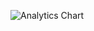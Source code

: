 ![Analytics Chart](https://user-images.githubusercontent.com/83288606/223159726-b502b0d5-0480-4943-8182-30633ed4d367.jpeg)
